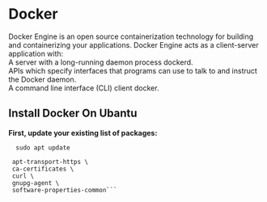 # Docker
<p> Docker Engine is an open source containerization technology for building and containerizing your applications. Docker Engine acts as a client-server application with:<br>
A server with a long-running daemon process dockerd.<br>
APIs which specify interfaces that programs can use to talk to and instruct the Docker daemon.<br>
A command line interface (CLI) client docker.<br>

## Install Docker On Ubantu
**First, update your existing list of packages:**
 
  ```  sudo apt update```
  
   ``` sudo apt-get install \
    apt-transport-https \
    ca-certificates \
    curl \
    gnupg-agent \
    software-properties-common```
